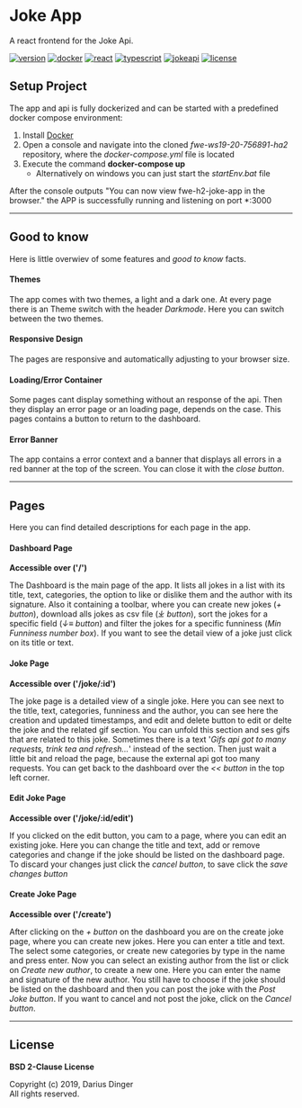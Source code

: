 # Joke App

A react frontend for the Joke Api.

[![version][version-img]](.)
[![docker][docker-img]][docker-url]
[![react][react-img]][react-url]
[![typescript][typescript-img]][typescript-url]
[![jokeapi][jokeapi-img]][jokeapi-url]
[![license][license-img]](LICENSE)

## Setup Project

The app and api is fully dockerized and can be started with a predefined docker compose environment:

1. Install [Docker](https://docs.docker.com/docker-for-windows/install/)
2. Open a console and navigate into the cloned *fwe-ws19-20-756891-ha2* repository, where the *docker-compose.yml* file is located
3. Execute the command **docker-compose up**
    - Alternatively on windows you can just start the *startEnv.bat* file

After the console outputs "You can now view fwe-h2-joke-app in the browser." the APP is successfully running and listening on port *:3000

---

## Good to know

Here is little overwiev of some features and *good to know* facts.

#### Themes

The app comes with two themes, a light and a dark one. At every page there is an Theme switch with the header *Darkmode*. Here you can switch between the two themes.

#### Responsive Design

The pages are responsive and automatically adjusting to your browser size.

#### Loading/Error Container

Some pages cant display something without an response of the api. Then they display an error page or an loading page, depends on the case. This pages contains a button to return to the dashboard.

#### Error Banner

The app contains a error context and a banner that displays all errors in a red banner at the top of the screen. You can close it with the *close button*.

---

## Pages

Here you can find detailed descriptions for each page in the app.

#### Dashboard Page

**Accessible over ('/')**

The Dashboard is the main page of the app. It lists all jokes in a list with its title, text, categories, the option to like or dislike them and the author with its signature. Also it containing a toolbar, where you can create new jokes (*+ button*), download alls jokes as csv file (*&#10515; button*), sort the jokes for a specific field (*&darr;&#8801; button*) and filter the jokes for a specific funniness (*Min Funniness number box*). If you want to see the detail view of a joke just click on its title or text.

#### Joke Page

**Accessible over ('/joke/:id')**

The joke page is a detailed view of a single joke. Here you can see next to the title, text, categories, funniness and the author, you can see here the creation and updated timestamps, and edit and delete button to edit or delte the joke and the related gif section. You can unfold this section and ses gifs that are related to this joke. Sometimes there is a text '*Gifs api got to many requests, trink tea and refresh...*' instead of the section. Then just wait a little bit and reload the page, because the external api got too many requests. You can get back to the dashboard over the *<< button* in the top left corner.

#### Edit Joke Page

**Accessible over ('/joke/:id/edit')**

If you clicked on the edit button, you cam to a page, where you can edit an existing joke. Here you can change the title and text, add or remove categories and change if the joke should be listed on the dashboard page. To discard your changes just click the *cancel button*, to save click the *save changes button*

#### Create Joke Page

**Accessible over ('/create')**

After clicking on the *+ button* on the dashboard you are on the create joke page, where you can create new jokes. Here you can enter a title and text. The select some categories, or create new categories by type in the name and press enter. Now you can select an existing author from the list or click on *Create new author*, to create a new one. Here you can enter the name and signature of the new author. You still have to choose if the joke should be listed on the dashboard and then you can post the joke with the *Post Joke button*. If you want to cancel and not post the joke, click on the *Cancel button*.

---

## License

**BSD 2-Clause License**

Copyright (c) 2019, Darius Dinger<br>
All rights reserved.

<!-- Shields -->
[version-img]: https://img.shields.io/badge/version-1.0.0-red.svg?style=flat-square
[typescript-img]: https://img.shields.io/badge/typescript-3.6.4-green.svg?style=flat-square
[docker-img]: https://img.shields.io/badge/docker--compose-3.0-green.svg?style=flat-square
[react-img]: https://img.shields.io/badge/react-16.12-green.svg?style=flat-square
[jokeapi-img]: https://img.shields.io/badge/JokeApi-1.0.0-orange.svg?style=flat-square
[license-img]: https://img.shields.io/badge/license-MIT-blue.svg?style=flat-square

<!-- Links -->
[typescript-url]: https://www.typescriptlang.org/
[docker-url]: https://docs.docker.com/compose/
[jokeapi-url]: https://code.fbi.h-da.de/istdading/fwe-ws19-20-756891-ha1
[react-url]: https://reactjs.org/